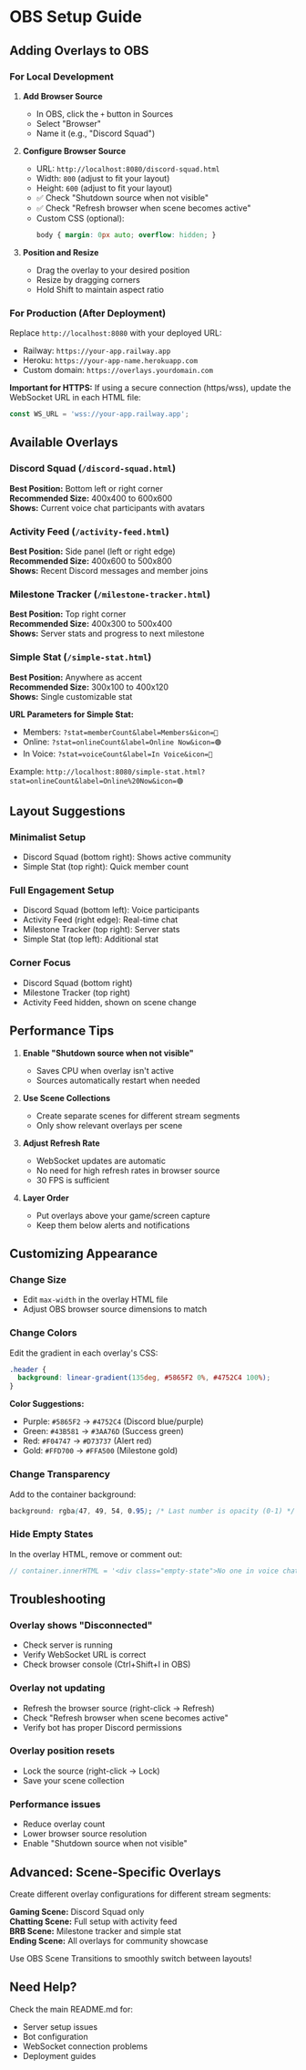# OBS Setup Guide

## Adding Overlays to OBS

### For Local Development

1. **Add Browser Source**
   - In OBS, click the `+` button in Sources
   - Select "Browser"
   - Name it (e.g., "Discord Squad")

2. **Configure Browser Source**
   - URL: `http://localhost:8080/discord-squad.html`
   - Width: `800` (adjust to fit your layout)
   - Height: `600` (adjust to fit your layout)
   - ✅ Check "Shutdown source when not visible"
   - ✅ Check "Refresh browser when scene becomes active"
   - Custom CSS (optional):
     ```css
     body { margin: 0px auto; overflow: hidden; }
     ```

3. **Position and Resize**
   - Drag the overlay to your desired position
   - Resize by dragging corners
   - Hold Shift to maintain aspect ratio

### For Production (After Deployment)

Replace `http://localhost:8080` with your deployed URL:
- Railway: `https://your-app.railway.app`
- Heroku: `https://your-app-name.herokuapp.com`
- Custom domain: `https://overlays.yourdomain.com`

**Important for HTTPS:** If using a secure connection (https/wss), update the WebSocket URL in each HTML file:
```javascript
const WS_URL = 'wss://your-app.railway.app';
```

## Available Overlays

### Discord Squad (`/discord-squad.html`)
**Best Position:** Bottom left or right corner  
**Recommended Size:** 400x400 to 600x600  
**Shows:** Current voice chat participants with avatars

### Activity Feed (`/activity-feed.html`)
**Best Position:** Side panel (left or right edge)  
**Recommended Size:** 400x600 to 500x800  
**Shows:** Recent Discord messages and member joins

### Milestone Tracker (`/milestone-tracker.html`)
**Best Position:** Top right corner  
**Recommended Size:** 400x300 to 500x400  
**Shows:** Server stats and progress to next milestone

### Simple Stat (`/simple-stat.html`)
**Best Position:** Anywhere as accent  
**Recommended Size:** 300x100 to 400x120  
**Shows:** Single customizable stat

**URL Parameters for Simple Stat:**
- Members: `?stat=memberCount&label=Members&icon=👥`
- Online: `?stat=onlineCount&label=Online Now&icon=🟢`
- In Voice: `?stat=voiceCount&label=In Voice&icon=🎤`

Example: `http://localhost:8080/simple-stat.html?stat=onlineCount&label=Online%20Now&icon=🟢`

## Layout Suggestions

### Minimalist Setup
- Discord Squad (bottom right): Shows active community
- Simple Stat (top right): Quick member count

### Full Engagement Setup
- Discord Squad (bottom left): Voice participants
- Activity Feed (right edge): Real-time chat
- Milestone Tracker (top right): Server stats
- Simple Stat (top left): Additional stat

### Corner Focus
- Discord Squad (bottom right)
- Milestone Tracker (top right)
- Activity Feed hidden, shown on scene change

## Performance Tips

1. **Enable "Shutdown source when not visible"**
   - Saves CPU when overlay isn't active
   - Sources automatically restart when needed

2. **Use Scene Collections**
   - Create separate scenes for different stream segments
   - Only show relevant overlays per scene

3. **Adjust Refresh Rate**
   - WebSocket updates are automatic
   - No need for high refresh rates in browser source
   - 30 FPS is sufficient

4. **Layer Order**
   - Put overlays above your game/screen capture
   - Keep them below alerts and notifications

## Customizing Appearance

### Change Size
- Edit `max-width` in the overlay HTML file
- Adjust OBS browser source dimensions to match

### Change Colors
Edit the gradient in each overlay's CSS:
```css
.header {
  background: linear-gradient(135deg, #5865F2 0%, #4752C4 100%);
}
```

**Color Suggestions:**
- Purple: `#5865F2` → `#4752C4` (Discord blue/purple)
- Green: `#43B581` → `#3AA76D` (Success green)
- Red: `#F04747` → `#D73737` (Alert red)
- Gold: `#FFD700` → `#FFA500` (Milestone gold)

### Change Transparency
Add to the container background:
```css
background: rgba(47, 49, 54, 0.95); /* Last number is opacity (0-1) */
```

### Hide Empty States
In the overlay HTML, remove or comment out:
```javascript
// container.innerHTML = '<div class="empty-state">No one in voice chat</div>';
```

## Troubleshooting

### Overlay shows "Disconnected"
- Check server is running
- Verify WebSocket URL is correct
- Check browser console (Ctrl+Shift+I in OBS)

### Overlay not updating
- Refresh the browser source (right-click → Refresh)
- Check "Refresh browser when scene becomes active"
- Verify bot has proper Discord permissions

### Overlay position resets
- Lock the source (right-click → Lock)
- Save your scene collection

### Performance issues
- Reduce overlay count
- Lower browser source resolution
- Enable "Shutdown source when not visible"

## Advanced: Scene-Specific Overlays

Create different overlay configurations for different stream segments:

**Gaming Scene:** Discord Squad only  
**Chatting Scene:** Full setup with activity feed  
**BRB Scene:** Milestone tracker and simple stat  
**Ending Scene:** All overlays for community showcase

Use OBS Scene Transitions to smoothly switch between layouts!

## Need Help?

Check the main README.md for:
- Server setup issues
- Bot configuration
- WebSocket connection problems
- Deployment guides